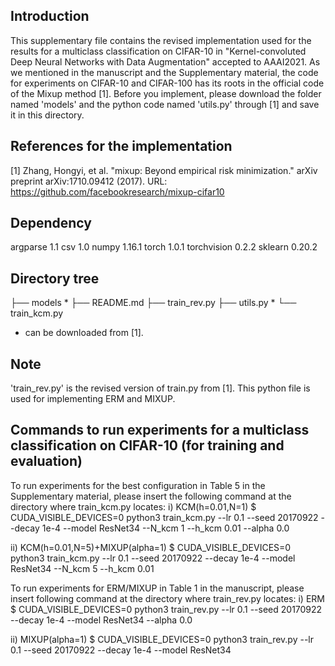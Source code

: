 ## Introduction
This supplementary file contains the revised implementation used for the results for a multiclass classification on CIFAR-10 in "Kernel-convoluted Deep Neural Networks with Data Augmentation" accepted to AAAI2021. As we mentioned in the manuscript and the Supplementary material, the code for experiments on CIFAR-10 and CIFAR-100 has its roots in the official code of the Mixup method [1]. Before you implement, please download the folder named 'models' and the python code named 'utils.py' through [1] and save it in this directory. 

## References for the implementation
[1] Zhang, Hongyi, et al. "mixup: Beyond empirical risk minimization." arXiv preprint arXiv:1710.09412 (2017). URL: https://github.com/facebookresearch/mixup-cifar10

## Dependency
argparse                      1.1 
csv                           1.0 
numpy                         1.16.1
torch                         1.0.1
torchvision                   0.2.2
sklearn                       0.20.2

## Directory tree
├── models *
├── README.md 
├── train_rev.py 
├── utils.py *
└── train_kcm.py

* can be downloaded from [1].

## Note
'train_rev.py' is the revised version of train.py from [1]. This python file is used for implementing ERM and MIXUP. 

## Commands to run experiments for a multiclass classification on CIFAR-10 (for training and evaluation)

To run experiments for the best configuration in Table 5 in the Supplementary material, please insert the following command at the directory where train_kcm.py locates:
i) KCM(h=0.01,N=1)
$ CUDA_VISIBLE_DEVICES=0 python3 train_kcm.py --lr 0.1 --seed 20170922 --decay 1e-4 --model ResNet34 --N_kcm 1 --h_kcm 0.01 --alpha 0.0


ii) KCM(h=0.01,N=5)+MIXUP(alpha=1)
$ CUDA_VISIBLE_DEVICES=0 python3 train_kcm.py --lr 0.1 --seed 20170922 --decay 1e-4 --model ResNet34 --N_kcm 5 --h_kcm 0.01

To run experiments for ERM/MIXUP in Table 1 in the manuscript, please insert following command at the directory where train_rev.py locates:
i) ERM 
$ CUDA_VISIBLE_DEVICES=0 python3 train_rev.py --lr 0.1 --seed 20170922 --decay 1e-4 --model ResNet34 --alpha 0.0 

ii) MIXUP(alpha=1)
$ CUDA_VISIBLE_DEVICES=0 python3 train_rev.py --lr 0.1 --seed 20170922 --decay 1e-4 --model ResNet34
